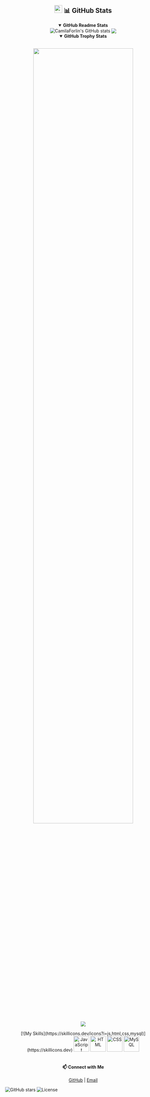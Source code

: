 <div align="center">
<h2><img src="https://media2.giphy.com/media/QssGEmpkyEOhBCb7e1/giphy.gif?cid=ecf05e47a0n3gi1bfqntqmob8g9aid1oyj2wr3ds3mg700bl&rid=giphy.gif" width ="25"> 📊 GitHub Stats</h2>
<details open><summary><b>GitHub Readme Stats</b></summary><img align="center" src="https://github-readme-stats.vercel.app/api?username=CamilaForlin&show_icons=true&include_all_commits=true&theme=buefy&hide_border=true&show=reviews,discussions_started,discussions_answered,prs_merged,prs_merged_percentage&number_format=long" alt="CamilaForlin's GitHub stats" />
<img align="center" src="https://github-readme-stats.vercel.app/api/top-langs/?username=CamilaForlin&layout=compact&theme=buefy&hide_border=true&langs_count=20"/></details>
<details open><summary><b>GitHub Trophy Stats</b></summary>
</div>
<br>

<p align="center">
  <a href="https://github.com/CamilaForlin"><img src="https://count.getloli.com/get/@:CamilaForlin?theme=rule34" width="80%"/>
</p>

<p align="center">
  <img src="https://github-profile-trophy.vercel.app/?username=CamilaForlin&theme=juicyfresh" /><a>
</p>

<div align="center">
  [![My Skills](https://skillicons.dev/icons?i=js,html,css,mysql)](https://skillicons.dev)
  <img src="https://techstack-generator.vercel.app/js-icon.svg" alt="JavaScript" width="50" height="50" />
  <img src="https://skillicons.dev/icons?i=all" alt="HTML" width="50" height="50" />
  <img src="https://techstack-generator.vercel.app/html-icon.svg" alt="CSS" width="50" height="50" />
  <img src="https://techstack-generator.vercel.app/mysql-icon.svg" alt="MySQL" width="50" height="50" />
</div>
<br>

<div align="center">
  <h4>📫 Connect with Me</h4>
  <a href="https://github.com/CamilaForlin" target="_blank">GitHub</a> | 
  <a href="mailto:camilaforlin616@gmail.com">Email</a>
</div>

![GitHub stars](https://img.shields.io/github/stars/CamilaForlin?tab=stars.svg)
![License](https://img.shields.io/badge/license-MIT-blue.svg)
  
